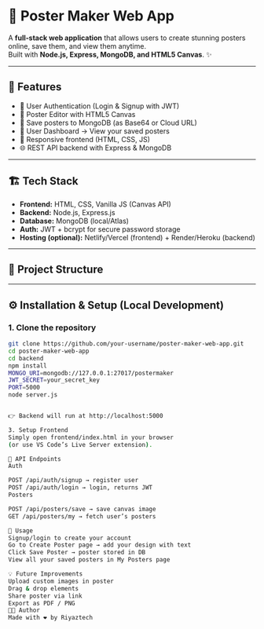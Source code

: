 # 🎨 Poster Maker Web App

A **full‑stack web application** that allows users to create stunning posters online, save them, and view them anytime.  
Built with **Node.js, Express, MongoDB, and HTML5 Canvas**. ✨  

---

## 🚀 Features

- 🔐 User Authentication (Login & Signup with JWT)  
- 🎨 Poster Editor with HTML5 Canvas  
- 💾 Save posters to MongoDB (as Base64 or Cloud URL)  
- 📂 User Dashboard → View your saved posters  
- 📱 Responsive frontend (HTML, CSS, JS)  
- 🌐 REST API backend with Express & MongoDB  

---

## 🏗️ Tech Stack

- **Frontend:** HTML, CSS, Vanilla JS (Canvas API)  
- **Backend:** Node.js, Express.js  
- **Database:** MongoDB (local/Atlas)  
- **Auth:** JWT + bcrypt for secure password storage  
- **Hosting (optional):** Netlify/Vercel (frontend) + Render/Heroku (backend)  

---

## 📂 Project Structure

---

## ⚙️ Installation & Setup (Local Development)

### 1. Clone the repository
```bash
git clone https://github.com/your-username/poster-maker-web-app.git
cd poster-maker-web-app
cd backend
npm install
MONGO_URI=mongodb://127.0.0.1:27017/postermaker
JWT_SECRET=your_secret_key
PORT=5000
node server.js


👉 Backend will run at http://localhost:5000

3. Setup Frontend
Simply open frontend/index.html in your browser
(or use VS Code’s Live Server extension).

📌 API Endpoints
Auth

POST /api/auth/signup → register user
POST /api/auth/login → login, returns JWT
Posters

POST /api/posters/save → save canvas image
GET /api/posters/my → fetch user’s posters

🎯 Usage
Signup/login to create your account
Go to Create Poster page → add your design with text
Click Save Poster → poster stored in DB
View all your saved posters in My Posters page

💡 Future Improvements
Upload custom images in poster
Drag & drop elements
Share poster via link
Export as PDF / PNG
👨‍💻 Author
Made with ❤️ by Riyaztech

